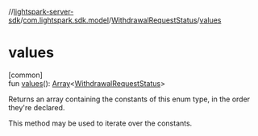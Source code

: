 //[lightspark-server-sdk](../../../index.md)/[com.lightspark.sdk.model](../index.md)/[WithdrawalRequestStatus](index.md)/[values](values.md)

# values

[common]\
fun [values](values.md)(): [Array](https://kotlinlang.org/api/latest/jvm/stdlib/kotlin/-array/index.html)&lt;[WithdrawalRequestStatus](index.md)&gt;

Returns an array containing the constants of this enum type, in the order they're declared.

This method may be used to iterate over the constants.
